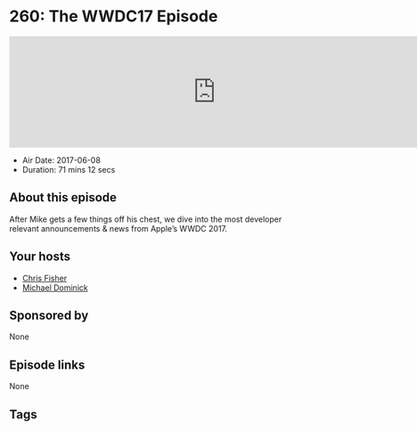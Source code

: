 # 260: The WWDC17 Episode

<iframe src="https://player.fireside.fm/v2/MLf2ZzhC+JXVlxV-z?theme=dark" width="740" height="200" frameborder="0" scrolling="no"></iframe>

* Air Date: 2017-06-08
* Duration: 71 mins 12 secs

## About this episode

After Mike gets a few things off his chest, we dive into the most developer relevant announcements & news from Apple’s WWDC 2017.

## Your hosts
* [Chris Fisher](https://coder.show/hosts/chrislas)
* [Michael Dominick](https://coder.show/hosts/michael)

## Sponsored by

None



## Episode links

None



## Tags

